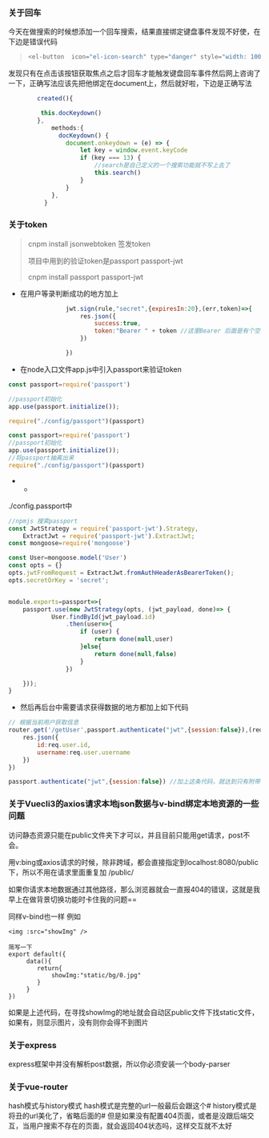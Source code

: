 ### 关于回车

今天在做搜索的时候想添加一个回车搜索，结果直接绑定键盘事件发现不好使，在下边是错误代码



> ```javascript
> <el-button  icon="el-icon-search" type="danger" style="width: 100%;text-align: center" @keyup.enter="search" @click="search">搜索</el-button>
> ```

发现只有在点击该按钮获取焦点之后才回车才能触发键盘回车事件然后网上咨询了一下，正确写法应该先把他绑定在document上，然后就好啦，下边是正确写法

```javascript
        created(){

         this.docKeydown()
        },
            methods:{
              docKeydown() {
                document.onkeydown = (e) => {
                    let key = window.event.keyCode
                    if (key === 13) {
                        //search是自己定义的一个搜索功能就不写上去了
                        this.search()
                    }
                }
            },
          }
```



### 关于token

> cnpm install jsonwebtoken 签发token
>
> 项目中用到的验证token是passport passport-jwt
>
> cnpm install passport passport-jwt



- 在用户等录判断成功的地方加上

~~~javascript
                jwt.sign(rule,"secret",{expiresIn:20},(err,token)=>{
                    res.json({
                        success:true,
                        token:"Bearer " + token //这里Bearer 后面是有个空格的这是格式
                    })

                })
~~~



- 在node入口文件app.js中引入passport来验证token

~~~javascript
const passport=require('passport')

//passport初始化
app.use(passport.initialize());

require("./config/passport")(passport)
~~~



~~~javascript
const passport=require('passport')
//passport初始化
app.use(passport.initialize());
//将passport抽离出来
require("./config/passport")(passport)
~~~

- +

./config.passport中

~~~javascript
//npmjs 搜索passport
const JwtStrategy = require('passport-jwt').Strategy,
    ExtractJwt = require('passport-jwt').ExtractJwt;
const mongoose=require('mongoose')

const User=mongoose.model('User')
const opts = {}
opts.jwtFromRequest = ExtractJwt.fromAuthHeaderAsBearerToken();
opts.secretOrKey = 'secret';


module.exports=passport=>{
    passport.use(new JwtStrategy(opts, (jwt_payload, done)=> {
            User.findById(jwt_payload.id)
                .then(user=>{
                    if (user) {
                        return done(null,user)
                    }else{
                        return done(null,false)
                    }
                })

    }));
}

~~~

+ 然后再后台中需要请求获得数据的地方都加上如下代码

~~~javascript
// 根据当前用户获取信息
router.get('/getUser',passport.authenticate("jwt",{session:false}),(req,res)=>{
    res.json({
        id:req.user.id,
        username:req.user.username
    })
})
~~~

~~~javascript
passport.authenticate("jwt",{session:false}) //加上这条代码，就达到只有附带token才能请求的效果
~~~

### 关于Vuecli3的axios请求本地json数据与v-bind绑定本地资源的一些问题

访问静态资源只能在public文件夹下才可以，并且目前只能用get请求，post不会。

用v:bing或axios请求的时候，除非跨域，都会直接指定到localhost:8080/public下，所以不用在请求里面重复加 /public/

如果你请求本地数据通过其他路径，那么浏览器就会一直报404的错误，这就是我早上在做背景切换功能时卡住我的问题==

同样v-bind也一样
例如
~~~
<img :src="showImg" />

简写一下
export default({
     data(){
        return{
            showImg:"static/bg/0.jpg"         
        }
     }
})
~~~
如果是上述代码，在寻找showImg的地址就会自动区public文件下找static文件，如果有，则显示图片，没有则你会得不到图片
### 关于express
express框架中并没有解析post数据，所以你必须安装一个body-parser

### 关于vue-router
hash模式与history模式
hash模式是完整的url一般最后会跟这个#
history模式是将丑的url美化了，省略后面的# 但是如果没有配置404页面，或者是没跟后端交互，当用户搜索不存在的页面，就会返回404状态吗，这样交互就不太好
